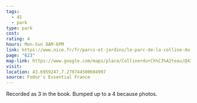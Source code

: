 ```yaml
---
tags:
  - 4S
  - park
type: park
cost: 
rating: 4
hours: Mon-Sun 8AM-6PM
link: https://www.nice.fr/fr/parcs-et-jardins/le-parc-de-la-colline-du-chateau
page: "623"
map-link: https://www.google.com/maps/place/Colline+du+Ch%C3%A2teau/@43.6935957,7.2729485,15.29z/data=!4m6!3m5!1s0x12cdd0010552baf3:0xafa55439b0a50bee!8m2!3d43.6959352!4d7.2796601!16s%2Fg%2F122jqvn4?entry=ttu&g_ep=EgoyMDI0MTAwNy4xIKXMDSoASAFQAw%3D%3D
visit: 
location: 43.6959247,7.279744500604997
source: Fodor's Essential France
---
```

Recorded as 3 in the book. Bumped up to a 4 because photos.